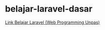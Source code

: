 # belajar-laravel-dasar
[Link Belajar Laravel (Web Programming Unpas)](https://www.youtube.com/watch?v=HqAMb6kqlLs&list=PLFIM0718LjIWiihbBIq-SWPU6b6x21Q_2)

